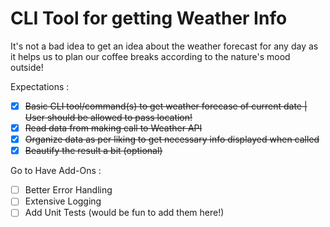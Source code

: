 # CLI Tool for getting Weather Info
It's not a bad idea to get an idea about the weather forecast for any day as it helps us to plan our coffee breaks according to the nature's mood outside!

Expectations :

- [x] ~~Basic CLI tool/command(s) to get weather forecase of current date | User should be allowed to pass location!~~
- [x] ~~Read data from making call to Weather API~~
- [x] ~~Organize data as per liking to get necessary info displayed when called~~
- [x] ~~Beautify the result a bit (optional)~~

Go to Have Add-Ons :

- [ ] Better Error Handling
- [ ] Extensive Logging
- [ ] Add Unit Tests (would be fun to add them here!)